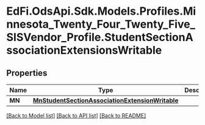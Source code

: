 # EdFi.OdsApi.Sdk.Models.Profiles.Minnesota_Twenty_Four_Twenty_Five_SISVendor_Profile.StudentSectionAssociationExtensionsWritable

## Properties

Name | Type | Description | Notes
------------ | ------------- | ------------- | -------------
**MN** | [**MnStudentSectionAssociationExtensionWritable**](MnStudentSectionAssociationExtensionWritable.md) |  | [optional] 

[[Back to Model list]](../README.md#documentation-for-models) [[Back to API list]](../README.md#documentation-for-api-endpoints) [[Back to README]](../README.md)

